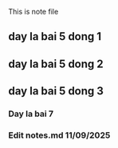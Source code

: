 This is note file

## day la bai 5 dong 1
## day la bai 5 dong 2
## day la bai 5 dong 3

### Day la bai 7

### Edit notes.md 11/09/2025

